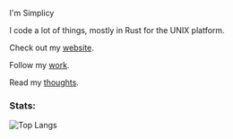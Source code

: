 I'm Simplicy

I code a lot of things, mostly in Rust for the UNIX platform.

Check out my [website](https://simplicy.info).

Follow my [work](https://git.sympil.com).

Read my [thoughts](https://blog.simplicy.info).

### Stats:

![Top Langs](https://github-readme-stats.vercel.app/api/top-langs/?username=simplicy&layout=compact&hide=vue&title_color=69a6f8&bg_color=0e1116&border_color=31363c&text_color=cad1d8&icon_color=6f7680&border_radius=5)

